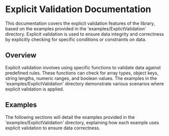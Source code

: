 # Explicit Validation Documentation

This documentation covers the explicit validation features of the library, based on the examples provided in the 'examples/ExplictValidation' directory. Explicit validation is used to ensure data integrity and correctness by explicitly checking for specific conditions or constraints on data.

## Overview

Explicit validation involves using specific functions to validate data against predefined rules. These functions can check for array types, object keys, string lengths, numeric ranges, and boolean values. The examples in the 'examples/ExplictValidation' directory demonstrate various scenarios where explicit validation is applied.

## Examples

The following sections will detail the examples provided in the 'examples/ExplictValidation' directory, explaining how each example uses explicit validation to ensure data correctness.